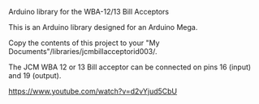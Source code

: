 Arduino library for the WBA-12/13 Bill Acceptors

This is an Arduino library designed for an Arduino Mega.

Copy the contents of this project to your "My Documents"/libraries/jcmbillacceptorid003/.

The JCM WBA 12 or 13 Bill acceptor can be connected on pins 16 (input) and 19 (output).

https://www.youtube.com/watch?v=d2vYjud5CbU
